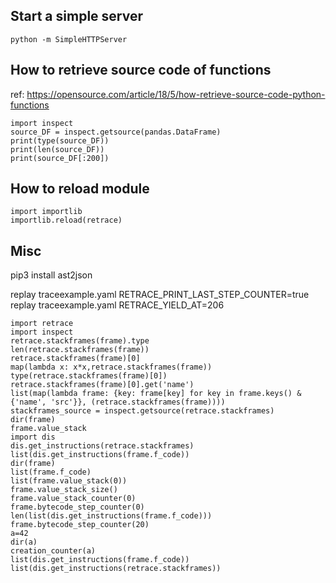 

## Start a simple server

    python -m SimpleHTTPServer


## How to retrieve source code of functions

ref: https://opensource.com/article/18/5/how-retrieve-source-code-python-functions

```
import inspect
source_DF = inspect.getsource(pandas.DataFrame)
print(type(source_DF))
print(len(source_DF))
print(source_DF[:200])
```

## How to reload module

```
import importlib
importlib.reload(retrace)
```

## Misc

pip3 install ast2json

replay traceexample.yaml RETRACE_PRINT_LAST_STEP_COUNTER=true
replay traceexample.yaml RETRACE_YIELD_AT=206

```
import retrace
import inspect
retrace.stackframes(frame).type
len(retrace.stackframes(frame))
retrace.stackframes(frame)[0]
map(lambda x: x*x,retrace.stackframes(frame))
type(retrace.stackframes(frame)[0])
retrace.stackframes(frame)[0].get('name')
list(map(lambda frame: {key: frame[key] for key in frame.keys() & {'name', 'src'}}, (retrace.stackframes(frame))))
stackframes_source = inspect.getsource(retrace.stackframes)
dir(frame)
frame.value_stack
import dis
dis.get_instructions(retrace.stackframes)
list(dis.get_instructions(frame.f_code))
dir(frame)
list(frame.f_code)
list(frame.value_stack(0))
frame.value_stack_size()
frame.value_stack_counter(0)
frame.bytecode_step_counter(0)
len(list(dis.get_instructions(frame.f_code)))
frame.bytecode_step_counter(20)
a=42
dir(a)
creation_counter(a)
list(dis.get_instructions(frame.f_code))
list(dis.get_instructions(retrace.stackframes))
```


